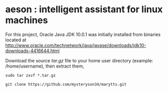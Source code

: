 # aeson   :   intelligent assistant for linux machines

For this project, Oracle Java JDK 10.0.1 was initially installed from binaries located at 
http://www.oracle.com/technetwork/java/javase/downloads/jdk10-downloads-4416644.html

Download the source *tar.gz* file to your home user directory (example: /home/username), then extract them,

    sudo tar zxvf *.tar.gz
    
    git clone https://github.com/mysteryson34/marytts.git
